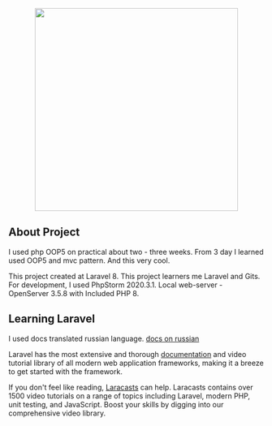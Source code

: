 <p align="center"><a href="https://laravel.com" target="_blank"><img src="https://raw.githubusercontent.com/laravel/art/master/logo-lockup/5%20SVG/2%20CMYK/1%20Full%20Color/laravel-logolockup-cmyk-red.svg" width="400"></a></p>

## About Project

I used php OOP5 on practical about two - three weeks. From 3 day I learned used OOP5 and mvc pattern. And this very cool.

This project created at Laravel 8. This project learners me Laravel and Gits. For development, I used PhpStorm 2020.3.1. Local web-server - OpenServer 3.5.8 with Included PHP 8.

## Learning Laravel

I used docs translated russian language. [docs on russian](https://github.com/russsiq/laravel-docs-8.x-ru)

Laravel has the most extensive and thorough [documentation](https://laravel.com/docs) and video tutorial library of all modern web application frameworks, making it a breeze to get started with the framework.

If you don't feel like reading, [Laracasts](https://laracasts.com) can help. Laracasts contains over 1500 video tutorials on a range of topics including Laravel, modern PHP, unit testing, and JavaScript. Boost your skills by digging into our comprehensive video library.
